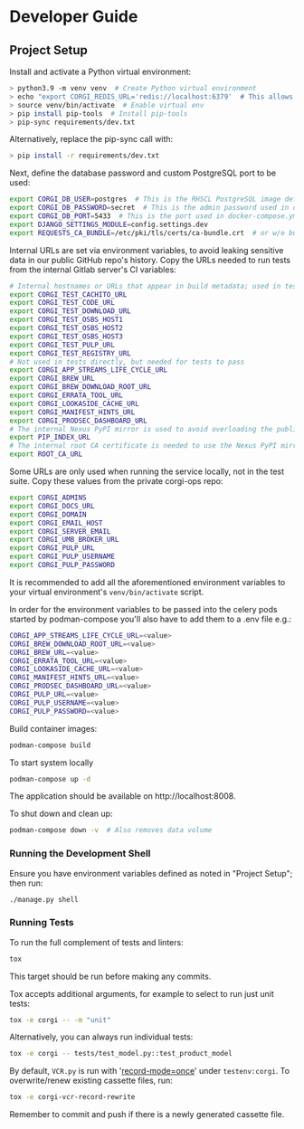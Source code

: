 # Developer Guide

## Project Setup

Install and activate a Python virtual environment:
```bash
> python3.9 -m venv venv  # Create Python virtual environment
> echo "export CORGI_REDIS_URL='redis://localhost:6379'  # This allows running celery inspect commands in a local shell" >> venv/bin/activate
> source venv/bin/activate  # Enable virtual env
> pip install pip-tools  # Install pip-tools
> pip-sync requirements/dev.txt
```

Alternatively, replace the pip-sync call with:
```bash
> pip install -r requirements/dev.txt
```

Next, define the database password and custom PostgreSQL port to be used:

```bash
export CORGI_DB_USER=postgres  # This is the RHSCL PostgreSQL image default admin username
export CORGI_DB_PASSWORD=secret  # This is the admin password used in docker-compose.yml
export CORGI_DB_PORT=5433  # This is the port used in docker-compose.yml
export DJANGO_SETTINGS_MODULE=config.settings.dev
export REQUESTS_CA_BUNDLE=/etc/pki/tls/certs/ca-bundle.crt  # or w/e bundle contains at least the internal root CA cert
```

Internal URLs are set via environment variables, to avoid leaking sensitive data in our public GitHub repo's history.
Copy the URLs needed to run tests from the internal Gitlab server's CI variables:
```bash
# Internal hostnames or URLs that appear in build metadata; used in tests
export CORGI_TEST_CACHITO_URL
export CORGI_TEST_CODE_URL
export CORGI_TEST_DOWNLOAD_URL
export CORGI_TEST_OSBS_HOST1
export CORGI_TEST_OSBS_HOST2
export CORGI_TEST_OSBS_HOST3
export CORGI_TEST_PULP_URL
export CORGI_TEST_REGISTRY_URL
# Not used in tests directly, but needed for tests to pass
export CORGI_APP_STREAMS_LIFE_CYCLE_URL
export CORGI_BREW_URL
export CORGI_BREW_DOWNLOAD_ROOT_URL
export CORGI_ERRATA_TOOL_URL
export CORGI_LOOKASIDE_CACHE_URL
export CORGI_MANIFEST_HINTS_URL
export CORGI_PRODSEC_DASHBOARD_URL
# The internal Nexus PyPI mirror is used to avoid overloading the public PyPI service
export PIP_INDEX_URL
# The internal root CA certificate is needed to use the Nexus PyPI mirror and other internal Red Hat services
export ROOT_CA_URL
```

Some URLs are only used when running the service locally, not in the test suite.
Copy these values from the private corgi-ops repo:
```bash
export CORGI_ADMINS
export CORGI_DOCS_URL
export CORGI_DOMAIN
export CORGI_EMAIL_HOST
export CORGI_SERVER_EMAIL
export CORGI_UMB_BROKER_URL
export CORGI_PULP_URL
export CORGI_PULP_USERNAME
export CORGI_PULP_PASSWORD
```

It is recommended to add all the aforementioned environment variables to your virtual
environment's `venv/bin/activate` script.

In order for the environment variables to be passed into the celery pods started by podman-compose you'll also have to
add them to a .env file e.g.:
```bash
CORGI_APP_STREAMS_LIFE_CYCLE_URL=<value>
CORGI_BREW_DOWNLOAD_ROOT_URL=<value>
CORGI_BREW_URL=<value>
CORGI_ERRATA_TOOL_URL=<value>
CORGI_LOOKASIDE_CACHE_URL=<value>
CORGI_MANIFEST_HINTS_URL=<value>
CORGI_PRODSEC_DASHBOARD_URL=<value>
CORGI_PULP_URL=<value>
CORGI_PULP_USERNAME=<value>
CORGI_PULP_PASSWORD=<value>
```

Build container images:
```bash
podman-compose build
```

To start system locally
```bash
podman-compose up -d
```

The application should be available on http://localhost:8008.

To shut down and clean up:
```bash
podman-compose down -v  # Also removes data volume
```

### Running the Development Shell

Ensure you have environment variables defined as noted in "Project Setup"; then run:

```bash
./manage.py shell
```

### Running Tests

To run the full complement of tests and linters:
```bash
tox
```

This target should be run before making any commits.

Tox accepts additional arguments, for example to select to run just unit tests:
```bash
tox -e corgi -- -m "unit"
```

Alternatively, you can always run individual tests:
```bash
tox -e corgi -- tests/test_model.py::test_product_model
```

By default, `VCR.py` is run with '[record-mode=once](https://vcrpy.readthedocs.io/en/latest/usage.html#once)'
under `testenv:corgi`. To overwrite/renew existing cassette files, run:
```bash
tox -e corgi-vcr-record-rewrite
```

Remember to commit and push if there is a newly generated cassette file.
